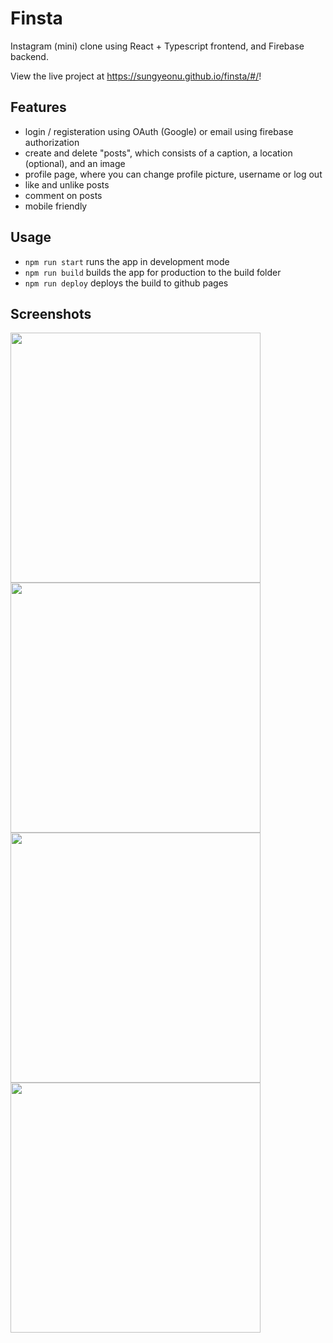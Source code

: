 # Finsta
Instagram (mini) clone using React + Typescript frontend, and Firebase backend. 

View the live project at https://sungyeonu.github.io/finsta/#/!

## Features
- login / registeration using OAuth (Google) or email using firebase authorization
- create and delete "posts", which consists of a caption, a location (optional), and an image
- profile page, where you can change profile picture, username or log out
- like and unlike posts
- comment on posts
- mobile friendly

## Usage
- `npm run start` runs the app in development mode
- `npm run build` builds the app for production to the build folder
- `npm run deploy` deploys the build to github pages

## Screenshots
<p float="left">
  <img src="https://user-images.githubusercontent.com/47223114/103433655-413aa380-4bc3-11eb-87be-2db555840373.jpg" width="400" />
  <img src="https://user-images.githubusercontent.com/47223114/103433653-3ed84980-4bc3-11eb-844b-f005c96a8e25.jpg" width="400" />
  <img src="https://user-images.githubusercontent.com/47223114/104860737-9df3c900-58fa-11eb-8c0f-4fc96a26f313.jpg" width="400" />
  <img src="https://user-images.githubusercontent.com/47223114/103433656-426bd080-4bc3-11eb-80d2-4c527ea689d3.jpg" width="400" />
</p>
